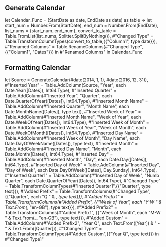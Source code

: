 ## Generate Calendar

let
    Calendar_Func = (StartDate as date, EndDate as date) as table => 
    let
        start_num = Number.From(StartDate),
        end_num = Number.From(EndDate),
        list_nums = {start_num..end_num},
        convert_to_table = Table.FromList(list_nums, Splitter.SplitByNothing()),
        #"Changed Type" = Table.TransformColumnTypes(convert_to_table,{{"Column1", type date}}),
        #"Renamed Columns" = Table.RenameColumns(#"Changed Type",{{"Column1", "Dates"}})
    in
        #"Renamed Columns"
in
    Calendar_Func


## Formatting Calendar

let
    Source = GenerateCalendar(#date(2014, 1, 1), #date(2016, 12, 31)),
    #"Inserted Year" = Table.AddColumn(Source, "Year", each Date.Year([Dates]), Int64.Type),
    #"Inserted Quarter" = Table.AddColumn(#"Inserted Year", "Quarter", each Date.QuarterOfYear([Dates]), Int64.Type),
    #"Inserted Month Name" = Table.AddColumn(#"Inserted Quarter", "Month Name", each Date.MonthName([Dates]), type text),
    #"Inserted Week of Year" = Table.AddColumn(#"Inserted Month Name", "Week of Year", each Date.WeekOfYear([Dates]), Int64.Type),
    #"Inserted Week of Month" = Table.AddColumn(#"Inserted Week of Year", "Week of Month", each Date.WeekOfMonth([Dates]), Int64.Type),
    #"Inserted Day Name" = Table.AddColumn(#"Inserted Week of Month", "Day Name", each Date.DayOfWeekName([Dates]), type text),
    #"Inserted Month" = Table.AddColumn(#"Inserted Day Name", "Month", each Date.Month([Dates]), Int64.Type),
    #"Inserted Day" = Table.AddColumn(#"Inserted Month", "Day", each Date.Day([Dates]), Int64.Type),
    #"Inserted Day of Week" = Table.AddColumn(#"Inserted Day", "Day of Week", each Date.DayOfWeek([Dates], Day.Sunday), Int64.Type),
    #"Inserted Quarter1" = Table.AddColumn(#"Inserted Day of Week", "Numb Quarter", each Date.QuarterOfYear([Dates]), Int64.Type),
    #"Changed Type" = Table.TransformColumnTypes(#"Inserted Quarter1",{{"Quarter", type text}}),
    #"Added Prefix" = Table.TransformColumns(#"Changed Type", {{"Quarter", each "Q " & _, type text}}),
    #"Added Prefix1" = Table.TransformColumns(#"Added Prefix", {{"Week of Year", each "Y-W " & Text.From(_, "en-GB"), type text}}),
    #"Added Prefix2" = Table.TransformColumns(#"Added Prefix1", {{"Week of Month", each "M-W " & Text.From(_, "en-GB"), type text}}),
    #"Added Custom" = Table.AddColumn(#"Added Prefix2", "Year Q", each Text.From([Year]) & " - " & Text.From([Quarter])),
    #"Changed Type1" = Table.TransformColumnTypes(#"Added Custom",{{"Year Q", type text}})
in
    #"Changed Type1"
